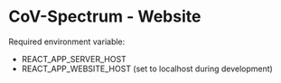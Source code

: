 # CoV-Spectrum - Website

Required environment variable:

- REACT_APP_SERVER_HOST
- REACT_APP_WEBSITE_HOST (set to localhost during development)
